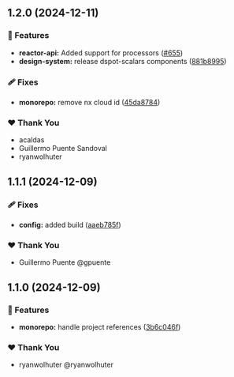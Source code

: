 ## 1.2.0 (2024-12-11)

### 🚀 Features

- **reactor-api:** Added support for processors ([#655](https://github.com/powerhouse-inc/powerhouse/pull/655))
- **design-system:** release dspot-scalars components ([881b8995](https://github.com/powerhouse-inc/powerhouse/commit/881b8995))

### 🩹 Fixes

- **monorepo:** remove nx cloud id ([45da8784](https://github.com/powerhouse-inc/powerhouse/commit/45da8784))

### ❤️ Thank You

- acaldas
- Guillermo Puente Sandoval
- ryanwolhuter

## 1.1.1 (2024-12-09)

### 🩹 Fixes

- **config:** added build ([aaeb785f](https://github.com/powerhouse-inc/powerhouse/commit/aaeb785f))

### ❤️ Thank You

- Guillermo Puente @gpuente

## 1.1.0 (2024-12-09)

### 🚀 Features

- **monorepo:** handle project references ([3b6c046f](https://github.com/powerhouse-inc/powerhouse/commit/3b6c046f))

### ❤️ Thank You

- ryanwolhuter @ryanwolhuter